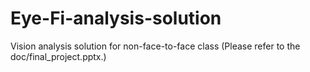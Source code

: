 # Eye-Fi-analysis-solution
Vision analysis solution for non-face-to-face class (Please refer to the doc/final_project.pptx.)
